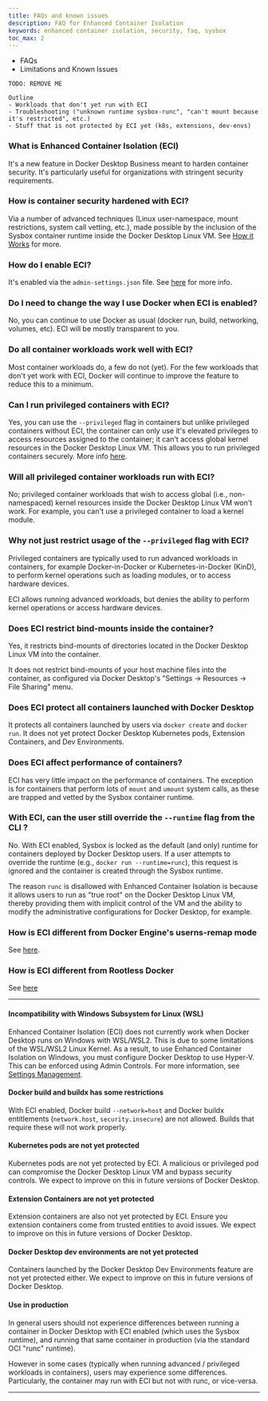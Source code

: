 ```yaml
---
title: FAQs and known issues
description: FAQ for Enhanced Container Isolation
keywords: enhanced container isolation, security, faq, sysbox
toc_max: 2
---
```


<ul class="nav nav-tabs">
  <li class="active"><a data-toggle="tab" data-target="#tab3">FAQs</a></li>
  <li><a data-toggle="tab" data-target="#tab4">Limitations and Known Issues</a></li>
</ul>
<div class="tab-content">
<div id="tab3" class="tab-pane fade in active" markdown="1">

```
TODO: REMOVE ME

Outline
- Workloads that don't yet run with ECI
- Troubleshooting ("unknown runtime sysbox-runc", "can't mount because it's restricted", etc.)
- Stuff that is not protected by ECI yet (k8s, extensions, dev-envs)
```

### What is Enhanced Container Isolation (ECI)

It's a new feature in Docker Desktop Business meant to harden container
security. It's particularly useful for organizations with stringent security
requirements.

### How is container security hardened with ECI?

Via a number of advanced techniques (Linux user-namespace, mount restrictions,
system call vetting, etc.), made possible by the inclusion of the Sysbox container
runtime inside the Docker Desktop Linux VM.  See [How it Works](how-eci-works.md) for more.

### How do I enable ECI?

It's enabled via the `admin-settings.json` file. See [here](index.md#how-do-i-enable-enhanced-container-isolation) for more info.

### Do I need to change the way I use Docker when ECI is enabled?

No, you can continue to use Docker as usual (docker run, build, networking, volumes, etc). ECI will be mostly transparent to you.

### Do all container workloads work well with ECI?

Most container workloads do, a few do not (yet). For the few workloads that
don't yet work with ECI, Docker will continue to improve the feature to reduce
this to a minimum.

### Can I run privileged containers with ECI?

Yes, you can use the `--privileged` flag in containers but unlike privileged
containers without ECI, the container can only use it's elevated privileges to
access resources assigned to the container; it can't access global kernel
resources in the Docker Desktop Linux VM. This allows you to run privileged
containers securely. More info [here](how-eci-works.md#privileged-containers-are-also-secured).

### Will all privileged container workloads run with ECI?

No; privileged container workloads that wish to access global (i.e.,
non-namespaced) kernel resources inside the Docker Desktop Linux VM won't
work. For example, you can't use a privileged container to load a kernel module.

### Why not just restrict usage of the `--privileged` flag with ECI?

Privileged containers are typically used to run advanced workloads in
containers, for example Docker-in-Docker or Kubernetes-in-Docker (KinD), to
perform kernel operations such as loading modules, or to access hardware
devices.

ECI allows running advanced workloads, but denies the ability to perform
kernel operations or access hardware devices.

### Does ECI restrict bind-mounts inside the container?

Yes, it restricts bind-mounts of directories located in the Docker Desktop Linux
VM into the container.

It does not restrict bind-mounts of your host machine files into the container,
as configured via Docker Desktop's "Settings -> Resources -> File Sharing" menu.

### Does ECI protect all containers launched with Docker Desktop

It protects all containers launched by users via `docker create` and `docker
run`. It does not yet protect Docker Desktop Kubernetes pods, Extension
Containers, and Dev Environments.

### Does ECI affect performance of containers?

ECI has very little impact on the performance of containers. The exception is
for containers that perform lots of `mount` and `umount` system calls, as these
are trapped and vetted by the Sysbox container runtime.

### With ECI, can the user still override the `--runtime` flag from the CLI ?

No. With ECI enabled, Sysbox is locked as the default (and only) runtime for
containers deployed by Docker Desktop users. If a user attempts to override the
runtime (e.g., `docker run --runtime=runc`), this request is ignored and the
container is created through the Sysbox runtime.

The reason `runc` is disallowed with Enhanced Container Isolation is because it
allows users to run as "true root" on the Docker Desktop Linux VM, thereby
providing them with implicit control of the VM and the ability to modify the
administrative configurations for Docker Desktop, for example.

### How is ECI different from Docker Engine's userns-remap mode

See [here](how-eci-works.md#enhanced-container-isolation-vs-docker-userns--remap-mode).

### How is ECI different from Rootless Docker

See [here](how-eci-works.md#enhanced-container-isolation-vs-rootless-docker)

<hr>
</div>
<div id="tab4" class="tab-pane fade" markdown="1">

#### Incompatibility with Windows Subsystem for Linux (WSL)
Enhanced Container Isolation (ECI) does not currently work when Docker Desktop runs on
Windows with WSL/WSL2. This is due to some limitations of the WSL/WSL2 Linux
Kernel. As a result, to use Enhanced Container Isolation on Windows, you must
configure Docker Desktop to use Hyper-V. This can be enforced using Admin
Controls. For more information, see [Settings
Management](../settings-management/index.md).

#### Docker build and buildx has some restrictions
With ECI enabled, Docker build `--network=host` and Docker buildx entitlements
(`network.host`, `security.insecure`) are not allowed. Builds that require
these will not work properly.

#### Kubernetes pods are not yet protected
Kubernetes pods are not yet protected by ECI. A malicious or privileged pod can
compromise the Docker Desktop Linux VM and bypass security controls. We expect
to improve on this in future versions of Docker Desktop.

#### Extension Containers are not yet protected
Extension containers are also not yet protected by ECI. Ensure you extension
containers come from trusted entities to avoid issues. We expect to improve on
this in future versions of Docker Desktop.

#### Docker Desktop dev environments are not yet protected
Containers launched by the Docker Desktop Dev Environments feature are not yet
protected either. We expect to improve on this in future versions of Docker
Desktop.

#### Use in production
In general users should not experience differences between running a container
in Docker Desktop with ECI enabled (which uses the Sysbox runtime), and running
that same container in production (via the standard OCI "runc" runtime).

However in some cases (typically when running advanced / privileged workloads in
containers), users may experience some differences. Particularly, the container
may run with ECI but not with runc, or vice-versa.

<hr>
</div>
</div>

